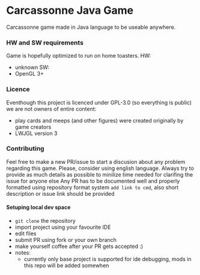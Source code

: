 # Carcassonne Java Game
Carcassonne game made in Java language to be useable anywhere.

### HW and SW requirements
Game is hopefully optimized to run on home toasters.
HW:
- unknown
SW:
- OpenGL 3+

### Licence
Eventhough this project is licenced under GPL-3.0 (so everything is public) we are not owners of entire content:
- play cards and meeps (and other figures) were created originally by game creators
- LWJGL version 3

### Contributing
Feel free to make a new PR/issue to start a discusion about any problem regarding this game. Please, consider using english language. Always try to provide as much details as possible to minilize time needed for clarifing the issue for anyone else
Any PR has to be documented well and properly formatted using repository format system `add link to cmd`, also short description or issue link should be provided

#### Setuping local dev space
- `git clone` the repository
- import project using your favourite IDE
- edit files
- submit PR using fork or your own branch
- make yourself coffee after your PR gets accepted :)
- notes:
  - currently only base project is supported for ide debugging, mods in this repo will be added somewhen
 
